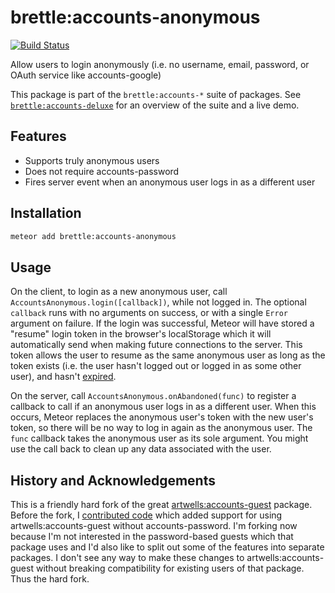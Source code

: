 # brettle:accounts-anonymous

[![Build Status](https://travis-ci.org/brettle/meteor-accounts-anonymous.svg?branch=master)](https://travis-ci.org/brettle/meteor-accounts-anonymous)

Allow users to login anonymously (i.e. no username, email, password, or OAuth
service like accounts-google)

This package is part of the `brettle:accounts-*` suite of packages. See
[`brettle:accounts-deluxe`](https://atmospherejs.com/brettle/accounts-deluxe)
for an overview of the suite and a live demo.

## Features
- Supports truly anonymous users
- Does not require accounts-password
- Fires server event when an anonymous user logs in as a different user

## Installation
```sh
meteor add brettle:accounts-anonymous
```

## Usage

On the client, to login as a new anonymous user, call
`AccountsAnonymous.login([callback])`, while not logged in. The optional
`callback` runs with no arguments on success, or with a single `Error` argument
on failure. If the login was successful,  Meteor will have stored a "resume"
login token in the browser's localStorage which it will automatically send when
making future  connections to the server. This token allows the user to resume
as the same anonymous user as long as the token exists (i.e. the user hasn't
logged out or logged in as some other user), and hasn't
[expired](http://docs.meteor.com/#/full/accounts_config).

On the server, call `AccountsAnonymous.onAbandoned(func)` to register a callback
to call if an anonymous user logs in as a different user. When this occurs,
Meteor replaces the anonymous user's token with the new user's token, so there
will be no way to log in again as the anonymous user. The `func` callback takes
the anonymous user as its sole argument. You might use the call back  to clean
up any data associated with the user.

## History and Acknowledgements

This is a friendly hard fork of the great
[artwells:accounts-guest](https://github.com/artwells/meteor-accounts-guest)
package. Before the fork, I [contributed
code](https://github.com/artwells/meteor-accounts-guest/pull/35) which added
support for using artwells:accounts-guest without accounts-password. I'm forking
now because I'm not interested in the password-based guests which that package
uses and I'd also like to split out some of the features into separate packages.
I don't see any way to make these changes to artwells:accounts-guest without
breaking compatibility for existing users of that package. Thus the hard fork.
